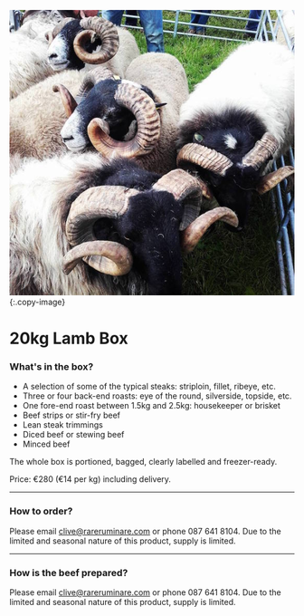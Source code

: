 ![cover-image]
{:.copy-image}

# 20kg Lamb Box

### What's in the box?

* A selection of some of the typical steaks: striploin, fillet, ribeye, etc.
* Three or four back-end roasts: eye of the round, silverside, topside, etc.
* One fore-end roast between 1.5kg and 2.5kg: housekeeper or brisket
* Beef strips or stir-fry beef
* Lean steak trimmings
* Diced beef or stewing beef
* Minced beef

The whole box is portioned, bagged, clearly labelled and freezer-ready.

Price: €280 (€14 per kg) including delivery.

------------------------

### How to order?

Please email clive@rareruminare.com or phone 087 641 8104. Due to the limited and seasonal nature of this product, supply is limited.

------------------------

### How is the beef prepared?

Please email clive@rareruminare.com or phone 087 641 8104. Due to the limited and seasonal nature of this product, supply is limited.

[cover-image]: /images/lamb-square.jpg
